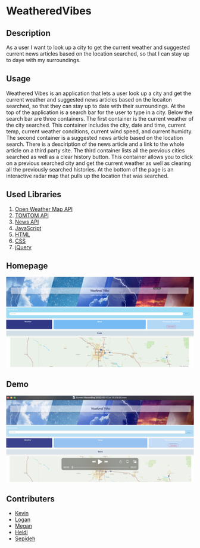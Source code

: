 # WeatheredVibes

## Description

As a user I want to look up a city to get the current weather and suggested current news articles based on the location searched, so that I can stay up to daye with my surroundings. 

## Usage

Weathered Vibes is an application that lets a user look up a city and get the current weather and suggested news articles based on the locaiton searched, so that they can stay up to date with their surroundings. At the top of the application is a search bar for the user to type in a city. Below the search bar are three containers. The first container is the current weather of the city searched. This container includes the city, date and time, current temp, current weather conditions, current wind speed, and current humidty. The second container is a suggested news article based on the location search. There is a desciription of the news article and a link to the whole article on a third party site. The third container lists all the previous cities searched as well as a clear history button. This container allows you to click on a previous searched city and get the current weather as well as clearing all the previously searched histories. At the bottom of the page is an interactive radar map that pulls up the location that was searched.  
## Used Libraries

1. [Open Weather Map API](https://openweathermap.org/api/one-call-api)
2. [TOMTOM API](https://developer.tomtom.com/map-display-api/documentation/product-information/introduction)
2. [News API](https://newsapi.org/)
3. [JavaScript](https://www.javascript.com/)
4. [HTML](https://html.com/)
5. [CSS](https://developer.mozilla.org/en-US/docs/Web/CSS)
6. [jQuery](https://jquery.com/)
## Homepage

![plot](/assets/images/homepage.png)

## Demo

[![Watch the demo](/assets/images/demo.png)](/assets/images/demo.mov)

## Contributers
- [Kevin](https://github.com/Kawilder)
- [Logan](https://github.com/ldonald6)
- [Megan](https://github.com/Metelak)
- [Heidi](https://github.com/hmailahn)
- [Sepideh](https://github.com/SepidehAyani)